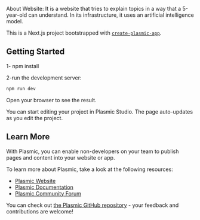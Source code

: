 About Website:
It is a website that tries to explain topics in a way that a 5-year-old can understand. In its infrastructure, it uses an artificial intelligence model.

This is a Next.js project bootstrapped with [`create-plasmic-app`](https://www.npmjs.com/package/create-plasmic-app).

## Getting Started

1-
npm install

2-run the development server:

```bash
npm run dev
```

Open your browser to see the result.

You can start editing your project in Plasmic Studio. The page auto-updates as you edit the project.

## Learn More

With Plasmic, you can enable non-developers on your team to publish pages and content into your website or app.

To learn more about Plasmic, take a look at the following resources:

- [Plasmic Website](https://www.plasmic.app/)
- [Plasmic Documentation](https://docs.plasmic.app/learn/)
- [Plasmic Community Forum](https://forum.plasmic.app/)

You can check out [the Plasmic GitHub repository](https://github.com/plasmicapp/plasmic) - your feedback and contributions are welcome!
